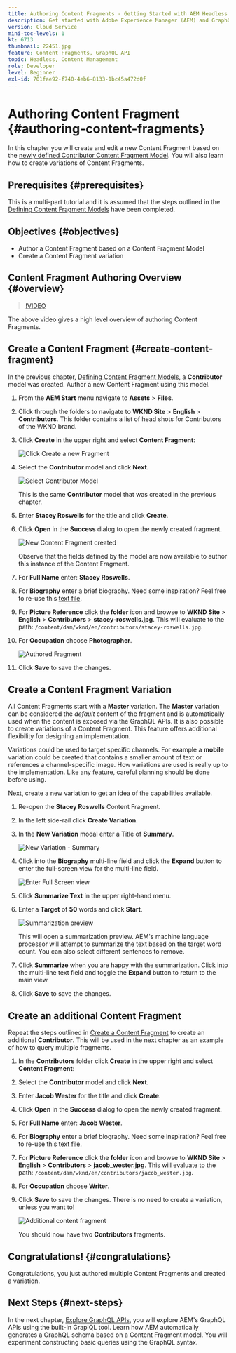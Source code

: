 ```yaml
---
title: Authoring Content Fragments - Getting Started with AEM Headless - GraphQL
description: Get started with Adobe Experience Manager (AEM) and GraphQL. Create and edit a new Content Fragment based on a Content Fragment Model. Learn how to create variations of Content Fragments.
version: Cloud Service
mini-toc-levels: 1
kt: 6713
thumbnail: 22451.jpg
feature: Content Fragments, GraphQL API
topic: Headless, Content Management
role: Developer
level: Beginner
exl-id: 701fae92-f740-4eb6-8133-1bc45a472d0f
---
```

# Authoring Content Fragment {#authoring-content-fragments}

In this chapter you will create and edit a new Content Fragment based on the [newly defined Contributor Content Fragment Model](./content-fragment-models.md). You will also learn how to create variations of Content Fragments.

## Prerequisites {#prerequisites}

This is a multi-part tutorial and it is assumed that the steps outlined in the [Defining Content Fragment Models](./content-fragment-models.md) have been completed.

## Objectives {#objectives}

* Author a Content Fragment based on a Content Fragment Model
* Create a Content Fragment variation

## Content Fragment Authoring Overview {#overview}

>[!VIDEO](https://video.tv.adobe.com/v/22451/?quality=12&learn=on)

The above video gives a high level overview of authoring Content Fragments.

## Create a Content Fragment {#create-content-fragment}

In the previous chapter, [Defining Content Fragment Models](./content-fragment-models.md), a **Contributor** model was created. Author a new Content Fragment using this model.

1. From the **AEM Start** menu navigate to **Assets** > **Files**.
1. Click through the folders to navigate to **WKND Site** > **English** > **Contributors**. This folder contains a list of head shots for Contributors of the WKND brand.

1. Click **Create** in the upper right and select **Content Fragment**:

    ![Click Create a new Fragment](assets/author-content-fragments/create-content-fragment-menu.png)

1. Select the **Contributor** model and click **Next**.

    ![Select Contributor Model](assets/author-content-fragments/select-contributor-model.png)

    This is the same **Contributor** model that was created in the previous chapter.

1. Enter **Stacey Roswells** for the title and click **Create**.
1. Click **Open** in the **Success** dialog to open the newly created fragment.

    ![New Content Fragment created](assets/author-content-fragments/new-content-fragment.png)

    Observe that the fields defined by the model are now available to author this instance of the Content Fragment.

1. For **Full Name** enter: **Stacey Roswells**.
1. For **Biography** enter a brief biography. Need some inspiration? Feel free to re-use this [text file](assets/author-content-fragments/stacey-roswells-bio.txt).
1. For **Picture Reference** click the **folder** icon and browse to **WKND Site** > **English** > **Contributors** > **stacey-roswells.jpg**. This will evaluate to the path: `/content/dam/wknd/en/contributors/stacey-roswells.jpg`.
1. For **Occupation** choose **Photographer**.

    ![Authored Fragment](assets/author-content-fragments/stacye-roswell-fragment-authored.png)

1. Click **Save** to save the changes.

## Create a Content Fragment Variation

All Content Fragments start with a **Master** variation. The **Master** variation can be considered the *default* content of the fragment and is automatically used when the content is exposed via the GraphQL APIs. It is also possible to create variations of a Content Fragment. This feature offers additional flexibility for designing an implementation.

Variations could be used to target specific channels. For example a **mobile** variation could be created that contains a smaller amount of text or references a channel-specific image. How variations are used is really up to the implementation. Like any feature, careful planning should be done before using.

Next, create a new variation to get an idea of the capabilities available.

1. Re-open the **Stacey Roswells** Content Fragment.
1. In the left side-rail click **Create Variation**.
1. In the **New Variation** modal enter a Title of **Summary**.

    ![New Variation - Summary](assets/author-content-fragments/new-variation-summary.png)

1. Click into the **Biography** multi-line field and click the **Expand** button to enter the full-screen view for the multi-line field.

    ![Enter Full Screen view](assets/author-content-fragments/enter-full-screen-view.png)

1. Click **Summarize Text** in the upper right-hand menu.

1. Enter a **Target** of **50** words and click **Start**.

    ![Summarization preview](assets/author-content-fragments/summarize-text-preview.png)

    This will open a summarization preview. AEM's machine language processor will attempt to summarize the text based on the target word count. You can also select different sentences to remove.

1. Click **Summarize** when you are happy with the summarization. Click into the multi-line text field and toggle the **Expand** button to return to the main view.

1. Click **Save** to save the changes.

## Create an additional Content Fragment

Repeat the steps outlined in [Create a Content Fragment](#create-content-fragment) to create an additional **Contributor**. This will be used in the next chapter as an example of how to query multiple fragments.

1. In the **Contributors** folder click **Create** in the upper right and select **Content Fragment**:
1. Select the **Contributor** model and click **Next**.
1. Enter **Jacob Wester** for the title and click **Create**.
1. Click **Open** in the **Success** dialog to open the newly created fragment.
1. For **Full Name** enter: **Jacob Wester**.
1. For **Biography** enter a brief biography. Need some inspiration? Feel free to re-use this [text file](assets/author-content-fragments/jacob-wester.txt).
1. For **Picture Reference** click the **folder** icon and browse to **WKND Site** > **English** > **Contributors** > **jacob_wester.jpg**. This will evaluate to the path: `/content/dam/wknd/en/contributors/jacob_wester.jpg`.
1. For **Occupation** choose **Writer**.
1. Click **Save** to save the changes. There is no need to create a variation, unless you want to!

    ![Additional content fragment](assets/author-content-fragments/additional-content-fragment.png)

    You should now have two **Contributors** fragments.

## Congratulations! {#congratulations}

Congratulations, you just authored multiple Content Fragments and created a variation.

## Next Steps {#next-steps}

In the next chapter, [Explore GraphQL APIs](explore-graphql-api.md), you will explore AEM's GraphQL APIs using the built-in GrapiQL tool. Learn how AEM automatically generates a GraphQL schema based on a Content Fragment model. You will experiment constructing basic queries using the GraphQL syntax.
